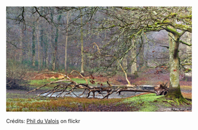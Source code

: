 ![Maël](/images/2022-09-20.jpg)

Crédits: [Phil du Valois](https://www.flickr.com/people/37149125@N04/) on flickr